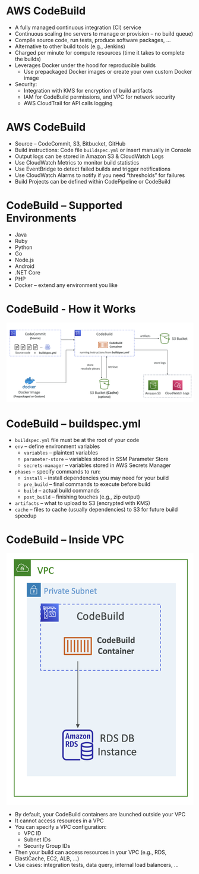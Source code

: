 # AWS CodeBuild

* A fully managed continuous integration (CI) service
* Continuous scaling (no servers to manage or provision – no build queue)
* Compile source code, run tests, produce software packages, ...
* Alternative to other build tools (e.g., Jenkins)
* Charged per minute for compute resources (time it takes to complete the builds)
* Leverages Docker under the hood for reproducible builds
    * Use prepackaged Docker images or create your own custom Docker image
* Security:
    * Integration with KMS for encryption of build artifacts
    * IAM for CodeBuild permissions, and VPC for network security
    * AWS CloudTrail for API calls logging

# AWS CodeBuild
* Source – CodeCommit, S3, Bitbucket, GitHub
* Build instructions: Code file `buildspec.yml` or insert manually in Console
* Output logs can be stored in Amazon S3 & CloudWatch Logs
* Use CloudWatch Metrics to monitor build statistics
* Use EventBridge to detect failed builds and trigger notifications
* Use CloudWatch Alarms to notify if you need “thresholds” for failures
* Build Projects can be defined within CodePipeline or CodeBuild

# CodeBuild – Supported Environments
* Java
* Ruby
* Python
* Go
* Node.js
* Android
* .NET Core
* PHP
* Docker – extend any environment you like

# CodeBuild - How it Works
![CodeBuild-HowItWorks](images/codebuild-howitworks.png)

# CodeBuild – buildspec.yml

* `buildspec.yml` file must be at the root of your code
* `env` – define environment variables
    * `variables` – plaintext variables
    * `parameter-store` – variables stored in SSM Parameter Store
    * `secrets-manager` – variables stored in AWS Secrets Manager
* `phases` – specify commands to run:
    * `install` – install dependencies you may need for your build
    * `pre_build` – final commands to execute before build
    * `build` – actual build commands
    * `post_build` – finishing touches (e.g., zip output)
* `artifacts` – what to upload to S3 (encrypted with KMS)
* `cache` – files to cache (usually dependencies) to S3 for future build speedup

# CodeBuild – Inside VPC
![CodeBuild-VPC](images/codebuild-vpc.png)
* By default, your CodeBuild containers are launched outside your VPC
* It cannot access resources in a VPC
* You can specify a VPC configuration: 
    * VPC ID
    * Subnet IDs
    * Security Group IDs
* Then your build can access resources in your VPC (e.g., RDS, ElastiCache, EC2, ALB, ...)
* Use cases: integration tests, data query, internal load balancers, ...
